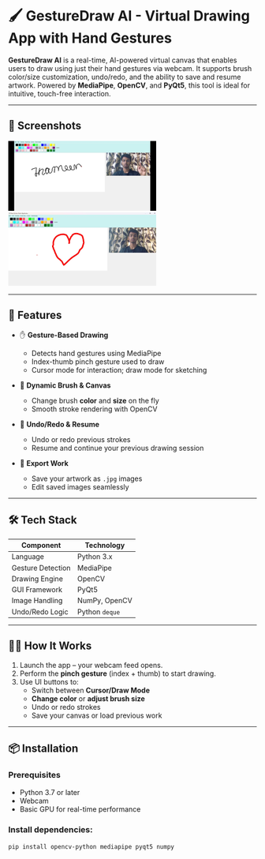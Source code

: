 # 🖌️ GestureDraw AI - Virtual Drawing App with Hand Gestures

**GestureDraw AI** is a real-time, AI-powered virtual canvas that enables users to draw using just their hand gestures via webcam. It supports brush color/size customization, undo/redo, and the ability to save and resume artwork. Powered by **MediaPipe**, **OpenCV**, and **PyQt5**, this tool is ideal for intuitive, touch-free interaction.

---

## 📸 Screenshots

<img src="screenshots/drawing1.jpg" width="300"/> <img src="screenshots/drawing2.jpg" width="300"/>

---

## 🚀 Features

- ✋ **Gesture-Based Drawing**
  - Detects hand gestures using MediaPipe
  - Index-thumb pinch gesture used to draw
  - Cursor mode for interaction; draw mode for sketching

- 🎨 **Dynamic Brush & Canvas**
  - Change brush **color** and **size** on the fly
  - Smooth stroke rendering with OpenCV

- 🔁 **Undo/Redo & Resume**
  - Undo or redo previous strokes
  - Resume and continue your previous drawing session

- 💾 **Export Work**
  - Save your artwork as `.jpg` images
  - Edit saved images seamlessly

---

## 🛠️ Tech Stack

| Component            | Technology          |
|---------------------|---------------------|
| Language            | Python 3.x          |
| Gesture Detection   | MediaPipe           |
| Drawing Engine      | OpenCV              |
| GUI Framework       | PyQt5               |
| Image Handling      | NumPy, OpenCV       |
| Undo/Redo Logic     | Python `deque`      |

---

## 🧑‍💻 How It Works

1. Launch the app – your webcam feed opens.
2. Perform the **pinch gesture** (index + thumb) to start drawing.
3. Use UI buttons to:
   - Switch between **Cursor/Draw Mode**
   - **Change color** or **adjust brush size**
   - Undo or redo strokes
   - Save your canvas or load previous work

---

## 📦 Installation

### Prerequisites
- Python 3.7 or later
- Webcam
- Basic GPU for real-time performance

### Install dependencies:
```bash
pip install opencv-python mediapipe pyqt5 numpy
